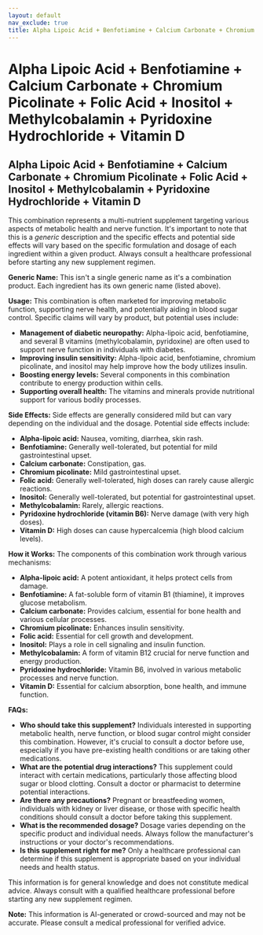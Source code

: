 ```yaml
---
layout: default
nav_exclude: true
title: Alpha Lipoic Acid + Benfotiamine + Calcium Carbonate + Chromium Picolinate + Folic Acid + Inositol + Methylcobalamin + Pyridoxine Hydrochloride + Vitamin D
---
```


# Alpha Lipoic Acid + Benfotiamine + Calcium Carbonate + Chromium Picolinate + Folic Acid + Inositol + Methylcobalamin + Pyridoxine Hydrochloride + Vitamin D

## Alpha Lipoic Acid + Benfotiamine + Calcium Carbonate + Chromium Picolinate + Folic Acid + Inositol + Methylcobalamin + Pyridoxine Hydrochloride + Vitamin D

This combination represents a multi-nutrient supplement targeting various aspects of metabolic health and nerve function.  It's important to note that this is a *generic* description and the specific effects and potential side effects will vary based on the specific formulation and dosage of each ingredient within a given product.  Always consult a healthcare professional before starting any new supplement regimen.

**Generic Name:**  This isn't a single generic name as it's a combination product.  Each ingredient has its own generic name (listed above).

**Usage:**  This combination is often marketed for improving metabolic function, supporting nerve health, and potentially aiding in blood sugar control.  Specific claims will vary by product, but potential uses include:

* **Management of diabetic neuropathy:**  Alpha-lipoic acid, benfotiamine, and several B vitamins (methylcobalamin, pyridoxine) are often used to support nerve function in individuals with diabetes.
* **Improving insulin sensitivity:**  Alpha-lipoic acid, benfotiamine, chromium picolinate, and inositol may help improve how the body utilizes insulin.
* **Boosting energy levels:**  Several components in this combination contribute to energy production within cells.
* **Supporting overall health:**  The vitamins and minerals provide nutritional support for various bodily processes.


**Side Effects:**  Side effects are generally considered mild but can vary depending on the individual and the dosage.  Potential side effects include:

* **Alpha-lipoic acid:**  Nausea, vomiting, diarrhea, skin rash.
* **Benfotiamine:**  Generally well-tolerated, but potential for mild gastrointestinal upset.
* **Calcium carbonate:**  Constipation, gas.
* **Chromium picolinate:**  Mild gastrointestinal upset.
* **Folic acid:**  Generally well-tolerated, high doses can rarely cause allergic reactions.
* **Inositol:**  Generally well-tolerated, but potential for gastrointestinal upset.
* **Methylcobalamin:**  Rarely, allergic reactions.
* **Pyridoxine hydrochloride (vitamin B6):**  Nerve damage (with very high doses).
* **Vitamin D:**  High doses can cause hypercalcemia (high blood calcium levels).

**How it Works:**  The components of this combination work through various mechanisms:

* **Alpha-lipoic acid:**  A potent antioxidant, it helps protect cells from damage.
* **Benfotiamine:**  A fat-soluble form of vitamin B1 (thiamine), it improves glucose metabolism.
* **Calcium carbonate:**  Provides calcium, essential for bone health and various cellular processes.
* **Chromium picolinate:**  Enhances insulin sensitivity.
* **Folic acid:**  Essential for cell growth and development.
* **Inositol:**  Plays a role in cell signaling and insulin function.
* **Methylcobalamin:**  A form of vitamin B12 crucial for nerve function and energy production.
* **Pyridoxine hydrochloride:**  Vitamin B6, involved in various metabolic processes and nerve function.
* **Vitamin D:**  Essential for calcium absorption, bone health, and immune function.


**FAQs:**

* **Who should take this supplement?**  Individuals interested in supporting metabolic health, nerve function, or blood sugar control might consider this combination. However,  it's crucial to consult a doctor before use, especially if you have pre-existing health conditions or are taking other medications.
* **What are the potential drug interactions?** This supplement could interact with certain medications, particularly those affecting blood sugar or blood clotting. Consult a doctor or pharmacist to determine potential interactions.
* **Are there any precautions?**  Pregnant or breastfeeding women, individuals with kidney or liver disease, or those with specific health conditions should consult a doctor before taking this supplement.
* **What is the recommended dosage?** Dosage varies depending on the specific product and individual needs.  Always follow the manufacturer's instructions or your doctor's recommendations.
* **Is this supplement right for me?**  Only a healthcare professional can determine if this supplement is appropriate based on your individual needs and health status.


This information is for general knowledge and does not constitute medical advice.  Always consult with a qualified healthcare professional before starting any new supplement regimen.


**Note:** This information is AI-generated or crowd-sourced and may not be accurate. Please consult a medical professional for verified advice.